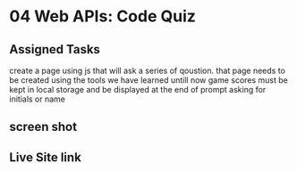 # 04 Web APIs: Code Quiz

## Assigned Tasks
create a page using js that will ask a series of qoustion.
that page needs to be created using the tools we have learned untill now 
game scores must be kept in local storage and be displayed at the end of prompt 
asking for initials or name


## screen shot 



## Live Site link